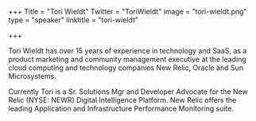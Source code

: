 +++
Title = "Tori Wieldt"
Twitter = "ToriWieldt"
image = "tori-wieldt.png"
type = "speaker"
linktitle = "tori-wieldt"

+++

Tori Wieldt has over 15 years of experience in technology and SaaS, as a product marketing and community management executive at the leading cloud computing and technology companies New Relic, Oracle and Sun Microsystems.

Currently Tori is a Sr. Solutions Mgr and Developer Advocate for the New Relic (NYSE: NEWR) Digital Intelligence Platform. New Relic offers the leading Application and Infrastructure Performance Monitoring suite.
